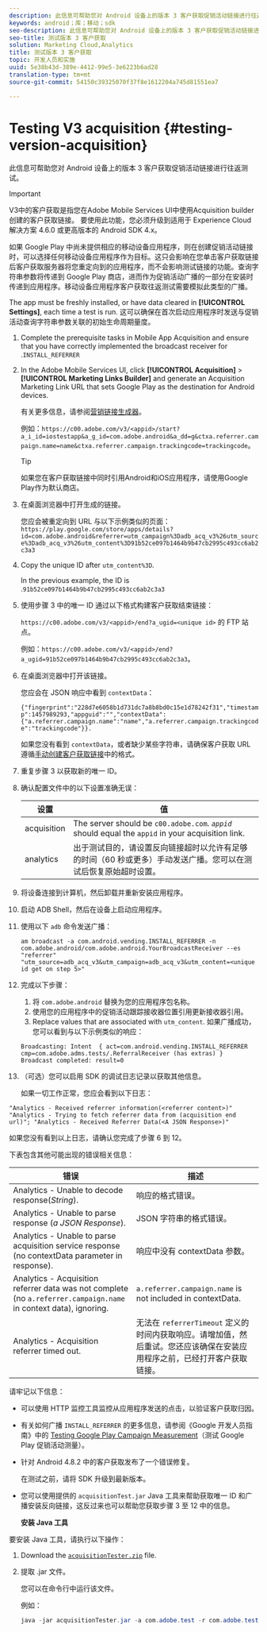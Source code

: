 ```yaml
---
description: 此信息可帮助您对 Android 设备上的版本 3 客户获取促销活动链接进行往返测试。
keywords: android；库；移动；sdk
seo-description: 此信息可帮助您对 Android 设备上的版本 3 客户获取促销活动链接进行往返测试。
seo-title: 测试版本 3 客户获取
solution: Marketing Cloud,Analytics
title: 测试版本 3 客户获取
topic: 开发人员和实施
uuid: 5e38b43d-389e-4412-99e5-3e6223b6ad28
translation-type: tm+mt
source-git-commit: 54150c39325070f37f8e1612204a745d81551ea7

---
```



# Testing V3 acquisition {#testing-version-acquisition}

此信息可帮助您对 Android 设备上的版本 3 客户获取促销活动链接进行往返测试。

>[!IMPORTANT]
>
>V3中的客户获取是指您在Adobe Mobile Services UI中使用Acquisition builder创建的客户获取链接。 要使用此功能，您必须升级到适用于 Experience Cloud 解决方案 4.6.0 或更高版本的 Android SDK 4.x。

如果 Google Play 中尚未提供相应的移动设备应用程序，则在创建促销活动链接时，可以选择任何移动设备应用程序作为目标。这只会影响在您单击客户获取链接后客户获取服务器将您重定向到的应用程序，而不会影响测试链接的功能。查询字符串参数将传递到 Google Play 商店，进而作为促销活动广播的一部分在安装时传递到应用程序。移动设备应用程序客户获取往返测试需要模拟此类型的广播。

The app must be freshly installed, or have data cleared in **[!UICONTROL Settings]**, each time a test is run. 这可以确保在首次启动应用程序时发送与促销活动查询字符串参数关联的初始生命周期量度。

1. Complete the prerequisite tasks in Mobile App Acquisition and ensure that you have correctly implemented the broadcast receiver for .[](/help/android/acquisition-main/acquisition.md)`INSTALL_REFERRER`
1. In the Adobe Mobile Services UI, click  **[!UICONTROL Acquisition]** &gt; **[!UICONTROL Marketing Links Builder]** and generate an Acquisition Marketing Link URL that sets Google Play as the destination for Android devices.

   有关更多信息，请参阅[营销链接生成器](/help/using/acquisition-main/c-marketing-links-builder/c-marketing-links-builder.md)。

   例如：`https://c00.adobe.com/v3/<appid>/start?a_i_id=iostestapp&a_g_id=com.adobe.android&a_dd=g&ctxa.referrer.campaign.name=name&ctxa.referrer.campaign.trackingcode=trackingcode`。

   >[!TIP]
   >
   >如果您在客户获取链接中同时引用Android和iOS应用程序，请使用Google Play作为默认商店。

1. 在桌面浏览器中打开生成的链接。

   您应会被重定向到 URL 与以下示例类似的页面：
   `https://play.google.com/store/apps/details?id=com.adobe.android&referrer=utm_campaign%3Dadb_acq_v3%26utm_source%3Dadb_acq_v3%26utm_content%3D91b52ce097b1464b9b47cb2995c493cc6ab2c3a3`

1. Copy the unique ID after `utm_content%3D`.

   In the previous example, the ID is .`91b52ce097b1464b9b47cb2995c493cc6ab2c3a3`

1. 使用步骤 3 中的唯一 ID 通过以下格式构建客户获取结束链接：

   `https://c00.adobe.com/v3/<appid>/end?a_ugid=<unique id>` 的 FTP 站点。

   例如：`https://c00.adobe.com/v3/<appid>/end?a_ugid=91b52ce097b1464b9b47cb2995c493cc6ab2c3a3`。

1. 在桌面浏览器中打开该链接。

   您应会在 JSON 响应中看到 `contextData`：

   `{"fingerprint":"228d7e6058b1d731dc7a8b8bd0c15e1d78242f31","timestamp":1457989293,"appguid":"","contextData":{"a.referrer.campaign.name":"name","a.referrer.campaign.trackingcode":"trackingcode"}}.`

   如果您没有看到 `contextData`，或者缺少某些字符串，请确保客户获取 URL 遵循[手动创建客户获取链接](/help/using/acquisition-main/c-marketing-links-builder/acquisition-link-manual.md)中的格式。
1. 重复步骤 3 以获取新的唯一 ID。
1. 确认配置文件中的以下设置准确无误：

   | 设置 | 值 |
   |--- |--- |
   | acquisition | The server should be `c00.adobe.com`.   *`appid`*  should equal the `appid`  in your acquisition link. |
   | analytics | 出于测试目的，请设置反向链接超时以允许有足够的时间（60 秒或更多）手动发送广播。您可以在测试后恢复原始超时设置。 |

1. 将设备连接到计算机，然后卸载并重新安装应用程序。
1. 启动 ADB Shell，然后在设备上启动应用程序。
1. 使用以下 `adb` 命令发送广播：

   `am broadcast -a com.android.vending.INSTALL_REFERRER -n com.adobe.android/com.adobe.android.YourBroadcastReceiver --es "referrer" "utm_source=adb_acq_v3&utm_campaign=adb_acq_v3&utm_content=<unique id get on step 5>"`

1. 完成以下步骤：
   1. 将 `com.adobe.android` 替换为您的应用程序包名称。
   1. 使用您的应用程序中的促销活动跟踪接收器位置引用更新接收器引用。
   1. Replace values that are associated with `utm_content`.
   如果广播成功，您可以看到与以下示例类似的响应：

   `Broadcasting: Intent 
{ act=com.android.vending.INSTALL_REFERRER cmp=com.adobe.adms.tests/.ReferralReceiver (has extras) } 
Broadcast completed: result=0`

1. （可选）您可以启用 SDK 的调试日志记录以获取其他信息。

   如果一切工作正常，您应会看到以下日志：

`"Analytics - Received referrer information(<referrer content>)"   "Analytics - Trying to fetch referrer data from (acquisition end url)"; "Analytics - Received Referrer Data(<A JSON Response>)"`

如果您没有看到以上日志，请确认您完成了步骤 6 到 12。

下表包含其他可能出现的错误相关信息：

| 错误 | 描述 |
|--- |--- |
| Analytics - Unable to decode response(*String*). | 响应的格式错误。 |
| Analytics - Unable to parse response (*a JSON Response*). | JSON 字符串的格式错误。 |
| Analytics - Unable to parse acquisition service response (no contextData parameter in response). | 响应中没有 contextData 参数。 |
| Analytics - Acquisition referrer data was not complete (no `a.referrer.campaign.name` in context data), ignoring. | `a.referrer.campaign.name`  is not included in  contextData. |
| Analytics - Acquisition referrer timed out. | 无法在 `referrerTimeout` 定义的时间内获取响应。请增加值，然后重试。您还应该确保在安装应用程序之前，已经打开客户获取链接。 |

请牢记以下信息：

* 可以使用 HTTP 监控工具监控从应用程序发送的点击，以验证客户获取归因。
* 有关如何广播 `INSTALL_REFERRER` 的更多信息，请参阅《Google 开发人员指南》中的 [Testing Google Play Campaign Measurement](https://developers.google.com/analytics/solutions/testing-play-campaigns)（测试 Google Play 促销活动测量）。

* 针对 Android 4.8.2 中的客户获取发布了一个错误修复。

   在测试之前，请将 SDK 升级到最新版本。

* 您可以使用提供的 `acquisitionTest.jar` Java 工具来帮助获取唯一 ID 和广播安装反向链接，这反过来也可以帮助您获取步骤 3 至 12 中的信息。

   **安装 Java 工具**

要安装 Java 工具，请执行以下操作：

1. Download the [`acquisitionTester.zip`](/help/android/assets/acquisitionTester.zip) file.

1. 提取 .jar 文件。

   您可以在命令行中运行该文件。

   例如：

   ```java
   java -jar acquisitionTester.jar -a com.adobe.test -r com.adobe.test.ReferrerReceiver -l "https://c00.adobe.com/v3/appid/start?a_i_id=123456&a_g_id=com.adobe.test&a_dd=i&ctxa.referrer.campaign.name=name&ctxa.referrer.campaign.trackingcode=1234
   ```
